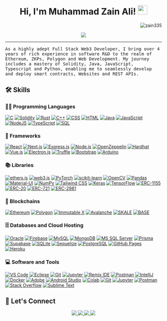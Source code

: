 <h1 align="center">
Hi, I'm Muhammad Zain Ali!
  <img src="https://media.giphy.com/media/hvRJCLFzcasrR4ia7z/giphy.gif" width="30"></h1>
 <img src="https://komarev.com/ghpvc/?username=zain335&label=Profile%20Views&color=0e75b6&style=flat" align='right' alt="zain335" />
<!--  <img src="https://gpvc.arturio.dev/yashitanamdeo" alt="Profile views" align='right'/> <a href="https://github.com/yashitanamdeo/yashitanamdeo/"> </a> update  -->

<br/>

<!-- Typing SVG by DenverCoder1 - https://github.com/DenverCoder1/readme-typing-svg -->
<p align="center">
  <a href="https://github.com/DenverCoder1/readme-typing-svg"><img src="https://readme-typing-svg.herokuapp.com?lines=Full+Stack+Web3+Developer;Blockchain+|+Computer+Engineer;Data+Science%20|%20Blockchain%20|%20ML%20Enthusiastic;&center=true&width=580&height=45"></a>
</p>
<hr/>
<samp>
As a highly adept Full Stack Web3 Developer, I bring over 4 years of rich experience in software R&D to the realm of
Ethereum, ZKPs, Polygon and Web Development. My journey includes a mastery of Solidity, Java, JavaScript, Typescript and
Python, enabling me to seamlessly develop and deploy smart contracts, Websites and REST APIs.
</samp> 

<!-- ## 🔥 Streak Stats -->

<!-- GitHub Readme Streak Stats - https://github.com/DenverCoder1/github-readme-streak-stats -->
<!-- <p align="center">
  <a href="https://github.com/DenverCoder1/github-readme-streak-stats">
    <img title="🔥 Get streak stats for your profile at git.io/streak-stats" alt="Yashita's streak" src="https://github-readme-streak-stats.herokuapp.com/?user=yashitanamdeo&theme=monokai-metallian&hide_border=true"/>
  </a>
  <p align="center"> If you can dream it, you can do it🔥 </p>
</p> -->

## 🛠️ Skills

### 👨‍💻 Programming Languages

<p>
    <a href="https://en.cppreference.com/w/" target="_blank"><img alt="C" src="https://img.shields.io/badge/C%20-%232370ED.svg?logo=c&logoColor=white"></a>
    <a href="https://docs.soliditylang.org/" target="_blank"><img alt="Solidity" src="https://img.shields.io/badge/Solidity%20-%23339933.svg?logo=solidity&logoColor=white"></a>
    <a href="https://www.rust-lang.org/learn" target="_blank"><img alt="Rust" src="https://img.shields.io/badge/Rust%20-%23E57324.svg?logo=rust&logoColor=white"></a>
    <a href="https://en.cppreference.com/w/" target="_blank"><img alt="C++" src="https://img.shields.io/badge/C++%20-%2300599C.svg?logo=c%2B%2B&logoColor=white"></a>
    <a href="https://developer.mozilla.org/en-US/docs/Web/CSS" target="_blank"><img alt="CSS" src="https://img.shields.io/badge/CSS%20-%231572B6.svg?logo=css3&logoColor=white"></a>
    <a href="https://developer.mozilla.org/en-US/docs/Web/HTML" target="_blank"><img alt="HTML" src="https://img.shields.io/badge/HTML%20-%23E34F26.svg?logo=html5&logoColor=white"></a>
    <a href="https://www.java.com/" target="_blank"><img alt="Java" src="https://img.shields.io/badge/Java-%23ED8B00.svg?logo=java&logoColor=black"></a>
    <a href="https://developer.mozilla.org/en-US/docs/Web/JavaScript" target="_blank"><img alt="JavaScript" src="https://img.shields.io/badge/JavaScript%20-%23F7DF1E.svg?logo=javascript&logoColor=black"></a>
    <a href="https://nodejs.org/en/docs/" target="_blank"><img alt="NodeJS" src="https://img.shields.io/badge/Node.js%20-%2343853D.svg?logo=node.js&logoColor=white"></a>
    <!-- <a href="https://www.php.net/manual/en/" target="_blank"><img alt="PHP" src="https://img.shields.io/badge/PHP-%23777BB4.svg?logo=php&logoColor=white"></a> -->
    <a href="https://www.typescriptlang.org/docs/" target="_blank"><img alt="TypeScript" src="https://img.shields.io/badge/TypeScript%20-%2314354C.svg?logo=typescript&logoColor=white"></a>
    <a href="https://dev.mysql.com/doc/" target="_blank"><img alt="SQL" src="https://img.shields.io/badge/SQL%20-%23025E8C.svg?logo=amazon-dynamodb&logoColor=white"></a><!-- Solidity -->


### 🧰 Frameworks

<p>
<a href="#"><img alt="React" src="https://img.shields.io/badge/React%20-%2320232a.svg?logo=react&logoColor=%2361DAFB"></a>
<!-- Next.js -->
<a href="https://nextjs.org/" target="_blank"><img alt="Next.js" src="https://img.shields.io/badge/Next.js%20-%23000000.svg?logo=next.js&logoColor=white"></a>
<!-- Express.js -->
<a href="https://expressjs.com/" target="_blank"><img alt="Express.js" src="https://img.shields.io/badge/Express.js%20-%23404d59.svg?logo=express&logoColor=white"></a>
<!-- Node.js -->
<a href="https://nodejs.org/en/docs/" target="_blank"><img alt="Node.js" src="https://img.shields.io/badge/Node.js%20-%2343853D.svg?logo=node.js&logoColor=white"></a>
<!-- OpenZeppelin -->
<a href="https://docs.openzeppelin.com/" target="_blank"><img alt="OpenZeppelin" src="https://img.shields.io/badge/OpenZeppelin%20-%23339933.svg?logo=openzeppelin&logoColor=white"></a>
<!-- Hardhat -->
<a href="https://hardhat.org/getting-started/" target="_blank"><img alt="Hardhat" src="https://img.shields.io/badge/Hardhat%20-%23256640.svg?logo=hardhat&logoColor=white"></a>
<!-- Vue.js -->
<a href="https://vuejs.org/v2/guide/" target="_blank"><img alt="Vue.js" src="https://img.shields.io/badge/Vue.js%20-%234FC08D.svg?logo=vue.js&logoColor=white"></a>
<!-- Electron.js -->
<a href="https://www.electronjs.org/docs" target="_blank"><img alt="Electron.js" src="https://img.shields.io/badge/Electron.js%20-%2378D6F7.svg?logo=electron&logoColor=white"></a>
<!-- Truffle -->
<a href="https://www.trufflesuite.com/docs/truffle/overview" target="_blank"><img alt="Truffle" src="https://img.shields.io/badge/Truffle%20-%236F4C9B.svg?logo=truffle&logoColor=white"></a>
<!-- Bootstrap -->
<a href="https://getbootstrap.com/docs/5.0/getting-started/introduction/" target="_blank"><img alt="Bootstrap" src="https://img.shields.io/badge/Bootstrap%20-%23563D7C.svg?logo=bootstrap&logoColor=white"></a>
<a href="#"><img alt="Arduino" src="https://img.shields.io/badge/-Arduino-00979D?logo=Arduino&logoColor=white"></a>

 ### 📚 Libraries
<p>
<!-- ethers.js -->
<a href="https://docs.ethers.io/v5/" target="_blank"><img alt="ethers.js" src="https://img.shields.io/badge/ethers.js%20-%23434A5E.svg?logo=ethereum&logoColor=white"></a>
<!-- web3.js -->
<a href="https://web3js.readthedocs.io/" target="_blank"><img alt="web3.js" src="https://img.shields.io/badge/web3.js%20-%23212121.svg?logo=ethereum&logoColor=white"></a>
<a href="https://pytorch.org/" target="_blank"><img alt="PyTorch" src="https://img.shields.io/badge/PyTorch%20-%23EE4C2C.svg?logo=pytorch&logoColor=white"></a>
<!-- scikit-learn -->
<a href="https://scikit-learn.org/" target="_blank"><img alt="scikit-learn" src="https://img.shields.io/badge/scikit--learn%20-%2345B8D8.svg?logo=scikit-learn&logoColor=white"></a>
<!-- OpenCV -->
<a href="https://opencv.org/" target="_blank"><img alt="OpenCV" src="https://img.shields.io/badge/OpenCV%20-%235C3EE8.svg?logo=opencv&logoColor=white"></a>
<!-- Pandas -->
<a href="https://pandas.pydata.org/" target="_blank"><img alt="Pandas" src="https://img.shields.io/badge/Pandas%20-%23150458.svg?logo=pandas&logoColor=white"></a>
<!-- Material-UI -->
<a href="https://material-ui.com/" target="_blank"><img alt="Material-UI" src="https://img.shields.io/badge/Material--UI%20-%230081CB.svg?logo=material-ui&logoColor=white"></a>
<!-- NumPy -->
<a href="https://numpy.org/" target="_blank"><img alt="NumPy" src="https://img.shields.io/badge/NumPy%20-%23013243.svg?logo=numpy&logoColor=white"></a>
<!-- Tailwind CSS -->
<a href="https://tailwindcss.com/" target="_blank"><img alt="Tailwind CSS" src="https://img.shields.io/badge/Tailwind%20CSS%20-%2338B2AC.svg?logo=tailwind-css&logoColor=white"></a>
<a href="#"><img alt="Keras" src="https://img.shields.io/badge/Keras%20-%23D00000.svg?logo=Keras&logoColor=white"></a>
<a href="#"><img alt="TensorFlow" src="https://img.shields.io/badge/TensorFlow%20-%23FF6F00.svg?logo=TensorFlow&logoColor=white"></a>
<!-- ERC-1155 -->
<a href="https://docs.openzeppelin.com/contracts/4.x/token/erc1155" target="_blank"><img alt="ERC-1155" src="https://img.shields.io/badge/ERC--1155%20-%231170e4.svg?logo=openzeppelin&logoColor=white"></a>
<!-- ERC-20 -->
<a href="https://docs.openzeppelin.com/contracts/4.x/token/erc20" target="_blank"><img alt="ERC-20" src="https://img.shields.io/badge/ERC--20%20-%231170e4.svg?logo=openzeppelin&logoColor=white"></a>
<!-- ERC-721 -->
<a href="https://docs.openzeppelin.com/contracts/4.x/token/erc721" target="_blank"><img alt="ERC-721" src="https://img.shields.io/badge/ERC--721%20-%231170e4.svg?logo=openzeppelin&logoColor=white"></a>
<!-- ERC-2981 -->
<a href="https://docs.openzeppelin.com/contracts/4.x/token/erc2981" target="_blank"><img alt="ERC-2981" src="https://img.shields.io/badge/ERC--2981%20-%231170e4.svg?logo=openzeppelin&logoColor=white"></a>

</p>

</p>

### 🔗 Blockchains

<p>
   <!-- Ethereum -->
<a href="https://ethereum.org/" target="_blank"><img alt="Ethereum" src="https://img.shields.io/badge/Ethereum%20-%23646DFF.svg?logo=ethereum&logoColor=white"></a>
<!-- Polygon -->
<a href="https://polygon.technology/" target="_blank"><img alt="Polygon" src="https://img.shields.io/badge/Polygon%20-%238C28F5.svg?logo=polygon&logoColor=white"></a>
<!-- Immutable X -->
<a href="https://immutablex.io/" target="_blank"><img alt="Immutable X" src="https://img.shields.io/badge/Immutable%20X%20-%231DA1F2.svg?logo=immutable-x&logoColor=white"></a>
<!-- Base Chain -->
<!-- Add the official documentation link for the specific "Base Chain" if available -->
<!-- Avalanche -->
<a href="https://www.avalabs.org/" target="_blank"><img alt="Avalanche" src="https://img.shields.io/badge/Avalanche%20-%231F4C9F.svg?logo=avalanche&logoColor=white"></a>
<!-- SKALE -->
<a href="https://skale.network/" target="_blank"><img alt="SKALE" src="https://img.shields.io/badge/SKALE%20-%233031C7.svg?logo=skale&logoColor=white"></a>
<!-- BASE -->
<a href="https://skale.network/" target="_blank"><img alt="BASE" src="https://img.shields.io/badge/BASE%20-%23777BB4.svg?logo=base&logoColor=white"></a>

</p>

### 🗄️ Databases and Cloud Hosting

<p>
<!-- Oracle -->
<a href="https://www.oracle.com/database/" target="_blank"><img alt="Oracle" src="https://img.shields.io/badge/Oracle%20-%23F00000.svg?logo=oracle&logoColor=white"></a>
<!-- Firebase -->
<a href="https://firebase.google.com/" target="_blank"><img alt="Firebase" src="https://img.shields.io/badge/Firebase%20-%23FFCA28.svg?logo=firebase&logoColor=black"></a>
<!-- MySQL -->
<a href="https://www.mysql.com/" target="_blank"><img alt="MySQL" src="https://img.shields.io/badge/MySQL%20-%234479A1.svg?logo=mysql&logoColor=white"></a>
<!-- MongoDB -->
<a href="https://www.mongodb.com/" target="_blank"><img alt="MongoDB" src="https://img.shields.io/badge/MongoDB%20-%234EA94B.svg?logo=mongodb&logoColor=white"></a>
<!-- MS SQL Server -->
<a href="https://www.microsoft.com/en-us/sql-server" target="_blank"><img alt="MS SQL Server" src="https://img.shields.io/badge/MS%20SQL%20Server%20-%23CC2927.svg?logo=microsoftsqlserver&logoColor=white"></a>
<!-- Prisma -->
<a href="https://www.prisma.io/" target="_blank"><img alt="Prisma" src="https://img.shields.io/badge/Prisma%20-%232D3748.svg?logo=prisma&logoColor=white"></a>
<!-- Supabase -->
<a href="https://supabase.io/" target="_blank"><img alt="Supabase" src="https://img.shields.io/badge/Supabase%20-%233333FF.svg?logo=supabase&logoColor=white"></a>
<!-- SQLite -->
<a href="https://www.sqlite.org/" target="_blank"><img alt="SQLite" src="https://img.shields.io/badge/SQLite%20-%23003B57.svg?logo=sqlite&logoColor=white"></a>
<!-- Sequelize -->
<a href="https://sequelize.org/" target="_blank"><img alt="Sequelize" src="https://img.shields.io/badge/Sequelize%20-%23163A5F.svg?logo=sequelize&logoColor=white"></a>
<!-- PostgreSQL -->
<a href="https://www.postgresql.org/" target="_blank"><img alt="PostgreSQL" src="https://img.shields.io/badge/PostgreSQL%20-%233365a4.svg?logo=postgresql&logoColor=white"></a>
<a href="#"><img alt="GitHub Pages" src="https://img.shields.io/badge/GitHub%20Pages-%23327FC7.svg?logo=github&logoColor=white"></a>
<a href="#"><img alt="Heroku" src="https://img.shields.io/badge/Heroku%20-%23430098.svg?logo=heroku&logoColor=white"></a>
</p>

### 💻 Software and Tools

<p>
<!-- VS Code -->
<a href="https://code.visualstudio.com/" target="_blank"><img alt="VS Code" src="https://img.shields.io/badge/VS%20Code-%23007ACC.svg?logo=visual-studio-code&logoColor=white"></a>
<!-- Eclipse -->
<a href="https://www.eclipse.org/" target="_blank"><img alt="Eclipse" src="https://img.shields.io/badge/Eclipse-%230C387A.svg?logo=eclipse-ide&logoColor=white"></a>
<!-- Git -->
<a href="https://git-scm.com/" target="_blank"><img alt="Git" src="https://img.shields.io/badge/Git-%23F05032.svg?logo=git&logoColor=white"></a>
<!-- Jupyter -->
<a href="https://jupyter.org/" target="_blank"><img alt="Jupyter" src="https://img.shields.io/badge/Jupyter-%23F37626.svg?logo=jupyter&logoColor=white"></a>
<!-- Remix IDE -->
<a href="https://remix.ethereum.org/" target="_blank"><img alt="Remix IDE" src="https://img.shields.io/badge/Remix%20IDE-%238796D5.svg?logo=ethereum&logoColor=white"></a>
<!-- Postman -->
<a href="https://www.postman.com/" target="_blank"><img alt="Postman" src="https://img.shields.io/badge/Postman-%23FF6C37.svg?logo=postman&logoColor=white"></a>
<!-- IntelliJ -->
<a href="https://www.jetbrains.com/idea/" target="_blank"><img alt="IntelliJ" src="https://img.shields.io/badge/IntelliJ-%23000000.svg?logo=intellij-idea&logoColor=white"></a>
<!-- Docker -->
<a href="https://www.docker.com/" target="_blank"><img alt="Docker" src="https://img.shields.io/badge/Docker-%232496ED.svg?logo=docker&logoColor=white"></a>
<a href="#"><img alt="Adobe" src="https://img.shields.io/badge/Adobe%20-%23FF0000.svg?logo=adobe&logoColor=white"></a>
<a href="#"><img alt="Android Studio" src="https://img.shields.io/badge/Android%20Studio-008678.svg?logo=android-studio&logoColor=white"></a>
<a href="#"><img alt="Colab" src="https://img.shields.io/badge/Colab-00b56a.svg?logo=google-colab&logoColor=white"></a>
<a href="#"><img alt="Git" src="https://img.shields.io/badge/Git%20-%23F05033.svg?logo=git&logoColor=white"></a>
<a href="#"><img alt="Jupyter" src="https://img.shields.io/badge/Jupyter%20-%23F37626.svg?logo=Jupyter&logoColor=white"></a>
<a href="#"><img alt="Postman" src="https://img.shields.io/badge/Postman-FF6C37?logo=postman&logoColor=white"></a>
<a href="#"><img alt="Stack Overflow" src="https://img.shields.io/badge/-Stack%20Overflow-FE7A16?logo=stack-overflow&logoColor=white"></a>
<a href="#"><img alt="Sublime Text" src="https://img.shields.io/badge/-Sublime%20Text-302E31?logo=sublime-text&logoColor=white"></a>
</p>

<!-- ## 📊 Github Stats
-->
<!-- https://github.com/anuraghazra/github-readme-stats -->
<!-- <details> 
  <summary>💻 GitHub Profile Stats</summary>
  <br/>
    <a href="https://github.com/anuraghazra/github-readme-stats"><img alt="Zains's Github Stats" src="https://github-readme-stats.vercel.app/api?username=zain335&show_icons=true&count_private=true&theme=react&hide_border=true&bg_color=1F222E&title_color=F85D7F&icon_color=F8D866" height="192px"/></a>
  <a href="https://github.com/anuraghazra/github-readme-stats"><img alt="Zain's Top Languages" src="https://github-readme-stats.vercel.app/api/top-langs/?username=zain&langs_count=8&layout=compact&theme=react&hide_border=true&bg_color=1F222E&title_color=F85D7F&icon_color=F8D866" height="192px"/></a>
  <br/>
  <b>Note:</b> Top languages is only a metric of the languages my public code consists of and doesn't reflect experience or skill level.
</details>
-->
<!-- https://github.com/ashutosh00710/github-readme-activity-graph -->
<!-- <details>
  <summary>⚡ Recent GitHub Activity</summary>
  <br/>
  -->
<!-- 	[![Zain's Activity Graph](https://github-readme-activity-graph.vercel.app/graph?username=zain335)](https://github.com/ashutosh00710/github-readme-activity-graph) -->
<!--   <a href="https://github.com/ashutosh00710/github-readme-activity-graph"><img alt="Zain's Activity Graph" src="https://github-readme-activity-graph.vercel.app/graph?username=zain-335&bg_color=1F222E&color=F8D866&line=F85D7F&point=FFFFFF&hide_border=true" /></a>
  <br/>
</details> 
-->
<!-- https://github.com/sisodiya2421 -->

## 🤝 Let's Connect

<p align="center">
	<a href="https://gist.github.com/zain335">
		<img src="https://img.shields.io/badge/-Gists-000?style=for-the-badge&logo=Github&logoColor=white" />
	</a>
	<a href="https://stackoverflow.com/users/17730432/zain-335?tab=profile">
		<img src="https://img.shields.io/badge/Stack_Overflow-FE7A16?style=for-the-badge&logo=stack-overflow&logoColor=white" />
	</a>
	<a href="mailto:mzainaliofficial@gmail.com">
		<img src="https://img.shields.io/badge/gmail-%23D14836.svg?&style=for-the-badge&logo=gmail&logoColor=white" />
	</a>
	<a href="https://www.linkedin.com/in/muhammad-zain-ali-989598226/">
		<img src="https://img.shields.io/badge/-LinkedIn-%230077B5?style=for-the-badge&logo=linkedin&logoColor=white" />
	</a>	
</p>
<!--
[![@zain's Holopin board](https://holopin.me/zain335)](https://holopin.io/@zain335)
-->
